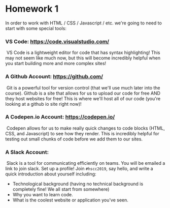# Homework 1



In order to work with HTML / CSS / Javascript / etc. we're going to need to start with some special tools: 



### VS Code: https://code.visualstudio.com/

​	VS Code is a lightweight editor for code that has syntax highlighting! This may not seem like much now, but this will become incredibly helpful when you start building more and more complex sites! 

### A Github Account: https://github.com/

​	Git is a powerful tool for version control (that we'll use much later into the course). Github is a site that allows for us to upload our code for free AND they host websites for free! This is where we'll host all of our code (you're looking at a github io site right now)! 

### A Codepen.io Account: https://codepen.io/

​	Codepen allows for us to make really quick changes to code blocks (HTML, CSS, and Javascript) to see how they render. This is incredibly helpful for testing out small chunks of code before we add them to our sites. 

### A Slack Account: 

​	Slack is a tool for communicating efficiently on teams. You will be emailed a link to join slack. Set up a profile! Join `#hscc2019`, say hello, and write a quick introduction about yourself including: 

 - Technological background (having no technical background is completely fine! We all start from somewhere)
 - Why you want to learn code. 
 - What is the coolest website or application you've seen. 





